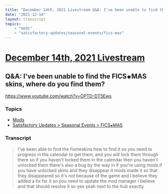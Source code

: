 ```yaml
---
title: "December 14th, 2021 Livestream Q&A: I've been unable to find the FICS⁕MAS skins, where do you find them?"
date: "2021-12-14"
layout: transcript
topics:
    - "mods"
    - "satisfactory-updates/seasonal-events/fics-mas"
---
```

# [December 14th, 2021 Livestream](../2021-12-14.md)
## Q&A: I've been unable to find the FICS⁕MAS skins, where do you find them?
https://www.youtube.com/watch?v=OPTD-DT5Ews

### Topics
* [Mods](../topics/mods.md)
* [Satisfactory Updates > Seasonal Events > FICS⁕MAS](../topics/satisfactory-updates/seasonal-events/fics-mas.md)

### Transcript

> I've been able to find the fixmeskins how to find it so you need to progress in the calendar to get them, and you will lock them through there so if you haven't locked them in the calendar then you haven't unlocked them there's also a bug by the way in if you're using mods if you have unlocked skins and they disappear it mods made it so that they disappeared so it's not because of the game and I believe they added a fix for it so you need to update the mod manager I believe and that should resolve it so yes yeah next to the hub exactly
